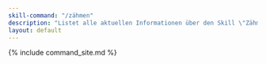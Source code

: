 ```yaml
---
skill-command: "/zähmen"
description: "Listet alle aktuellen Informationen über den Skill \"Zähmen\" auf."
layout: default
---
```

{% include command_site.md %}
